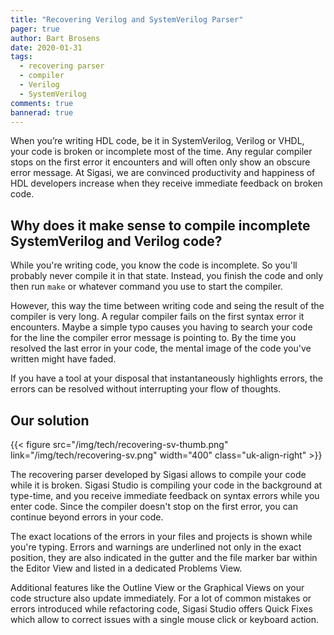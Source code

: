 ```yaml
---
title: "Recovering Verilog and SystemVerilog Parser"
pager: true
author: Bart Brosens
date: 2020-01-31
tags:
  - recovering parser
  - compiler
  - Verilog
  - SystemVerilog
comments: true
bannerad: true
---
```


When you’re writing HDL code, be it in SystemVerilog, Verilog or VHDL, your code is broken or incomplete most of the time.
Any regular compiler stops on the first error it encounters and will often only show an obscure error message.
At Sigasi, we are convinced productivity and happiness of HDL developers increase when they receive immediate feedback on broken code.

## Why does it make sense to compile incomplete SystemVerilog and Verilog code?

While you're writing code, you know the code is incomplete. So you'll probably never compile it in that state.
Instead, you finish the code and only then run `make` or whatever command you use to start the compiler.

However, this way the time between writing code and seing the result of the compiler is very long.
A regular compiler fails on the first syntax error it encounters.
Maybe a simple typo causes you having to search your code for the line the compiler error message is pointing to.
By the time you resolved the last error in your code, the mental image of the code you've written might have faded.

If you have a tool at your disposal that instantaneously highlights errors, the errors can be resolved without interrupting your flow of thoughts.

## Our solution

{{< figure src="/img/tech/recovering-sv-thumb.png" link="/img/tech/recovering-sv.png" width="400" class="uk-align-right" >}}

The recovering parser developed by Sigasi allows to compile your code while it is broken.
Sigasi Studio is compiling your code in the background at type-time, and you receive immediate feedback on syntax errors while you enter code.
Since the compiler doesn't stop on the first error, you can continue beyond errors in your code.

The exact locations of the errors in your files and projects is shown while you're typing.
Errors and warnings are underlined not only in the exact position, they are also indicated in the gutter and the file marker bar within the Editor View and listed in a dedicated Problems View.

Additional features like the Outline View or the Graphical Views on your code structure also update immediately.
For a lot of common mistakes or errors introduced while refactoring code, Sigasi Studio offers Quick Fixes which allow to correct issues with a single mouse click or keyboard action.

